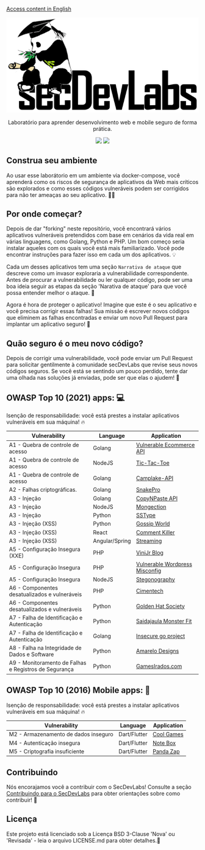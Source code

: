 [Access content in English](README.md) 

<p align="center">
  <img src="images/secDevLabs-logo.png" allign="center" height=""/>
  <!-- logo font: Agency FB Bold Condensed -->
</p>

<p align="center">
Laboratório para aprender desenvolvimento web e mobile seguro de forma prática.
</p>

<p align="center">
<a href="https://github.com/globocom/secDevLabs/blob/master/docs/CONTRIBUTING.md"><img src="https://img.shields.io/badge/PRs-Welcome-brightgreen"/></a>
<a href="https://gitter.im/secDevLabs/community"><img src="https://badges.gitter.im/secDevLabs/community.svg"/></a>
</p>

## Construa seu ambiente 

Ao usar esse laborátorio em um ambiente via docker-compose, você aprenderá como os riscos de segurança de aplicativos da Web mais críticos são explorados e como esses códigos vulneráveis podem ser corrigidos para não ter ameaças ao seu aplicativo. 👩‍💻

## Por onde começar? 

Depois de dar "forking" neste repositório, você encontrará vários aplicativos vulneráveis pretendidos com base em cenários da vida real em várias linguagens, como Golang, Python e PHP. Um bom começo seria instalar aqueles com os quais você está mais familiarizado. Você pode encontrar instruções para fazer isso em cada um dos aplicativos. 💡

Cada um desses aplicativos tem uma seção `Narrativa de ataque` que descreve como um invasor exploraria a vulnerabilidade correspondente. Antes de procurar a vulnerabilidade ou ler qualquer código, pode ser uma boa ideia seguir as etapas da seção 'Narativa de ataque' para que você possa entender melhor o ataque. 💉

Agora é hora de proteger o aplicativo! Imagine que este é o seu aplicativo e você precisa corrigir essas falhas! Sua missão é escrever novos códigos que eliminem as falhas encontradas e enviar um novo Pull Request para implantar um aplicativo seguro! 🔐

## Quão seguro é o meu novo código?

Depois de corrigir uma vulnerabilidade, você pode enviar um Pull Request para solicitar gentilmente à comunidade secDevLabs que revise seus novos códigos seguros. Se você está se sentindo um pouco perdido, tente dar uma olhada nas soluções já enviadas, pode ser que elas o ajudem! 🚀

## OWASP Top 10 (2021) apps: 💻

Isenção de responsabilidade: você está prestes a instalar aplicativos vulneráveis em sua máquina! 🔥

| Vulnerability                                       | Language       | Application                                                                    |
| ----------------------------------------------------| -------------- | ------------------------------------------------------------------------------ |
| A1 - Quebra de controle de acesso                   | Golang         | [Vulnerable Ecommerce API](owasp-top10-2021-apps/a1/ecommerce-api)             |
| A1 - Quebra de controle de acesso                   | NodeJS         | [Tic-Tac-Toe](owasp-top10-2021-apps/a1/tictactoe)                              |
| A1 - Quebra de controle de acesso                   | Golang         | [Camplake-API](owasp-top10-2021-apps/a1/camplake-api)                          |
| A2 - Falhas criptográficas.                         | Golang         | [SnakePro](owasp-top10-2021-apps/a2/snake-pro)                                 |
| A3 - Injeção                                        | Golang         | [CopyNPaste API](owasp-top10-2021-apps/a3/copy-n-paste)                        |
| A3 - Injeção                                        | NodeJS         | [Mongection](owasp-top10-2021-apps/a3/mongection)                              |
| A3 - Injeção                                        | Python         | [SSType](owasp-top10-2021-apps/a3/sstype)                                      |
| A3 - Injeção (XSS)                                  | Python         | [Gossip World](owasp-top10-2021-apps/a3/gossip-world)                          |
| A3 - Injeção (XSS)                                  | React          | [Comment Killer](owasp-top10-2021-apps/a3/comment-killer)                      |
| A3 - Injeção (XSS)                                  | Angular/Spring | [Streaming](owasp-top10-2021-apps/a3/streaming)                                |
| A5 - Configuração Insegura (XXE)                    | PHP            | [ViniJr Blog](owasp-top10-2021-apps/a5/vinijr-blog)                            |
| A5 - Configuração Insegura                          | PHP            | [Vulnerable Wordpress Misconfig](owasp-top10-2021-apps/a5/misconfig-wordpress) |
| A5 - Configuração Insegura                          | NodeJS         | [Stegonography](owasp-top10-2021-apps/a5/stegonography)                        |
| A6 - Componentes desatualizados e vulneráveis       | PHP            | [Cimentech](owasp-top10-2021-apps/a6/cimentech)                                |
| A6 - Componentes desatualizados e vulneráveis       | Python         | [Golden Hat Society](owasp-top10-2021-apps/a6/golden-hat)                      |
| A7 - Falha de Identificação e Autenticação          | Python         | [Saidajaula Monster Fit](owasp-top10-2021-apps/a7/saidajaula-monster)          |
| A7 - Falha de Identificação e Autenticação          | Golang         | [Insecure go project](owasp-top10-2021-apps/a7/insecure-go-project)            |
| A8 - Falha na Integridade de Dados e Software       | Python         | [Amarelo Designs](owasp-top10-2021-apps/a8/amarelo-designs)                    |
| A9 - Monitoramento de Falhas e Registros de Segurança| Python         | [GamesIrados.com](owasp-top10-2021-apps/a9/games-irados)                       |

## OWASP Top 10 (2016) Mobile apps: 📲

Isenção de responsabilidade: você está prestes a instalar aplicativos vulneráveis em sua máquina! 🔥

| Vulnerability                            | Language     | Application                                         |
| ---------------------------------------- | ------------ | --------------------------------------------------- |
| M2 - Armazenamento de dados inseguro     | Dart/Flutter | [Cool Games](owasp-top10-2016-mobile/m2/cool_games) |
| M4 - Autenticação insegura               | Dart/Flutter | [Note Box](owasp-top10-2016-mobile/m4/note-box)     |
| M5 - Criptografia insuficiente           | Dart/Flutter | [Panda Zap](owasp-top10-2016-mobile/m5/panda_zap)   |

## Contribuindo

Nós encorajamos você a contribuir com o SecDevLabs! Consulte a seção [Contribuindo para o SecDevLabs](/docs/CONTRIBUTING.md) para obter orientações sobre como contribuir! 🎉

## Licença

Este projeto está licenciado sob a Licença BSD 3-Clause 'Nova' ou 'Revisada' - leia o arquivo LICENSE.md para obter detalhes.📖
